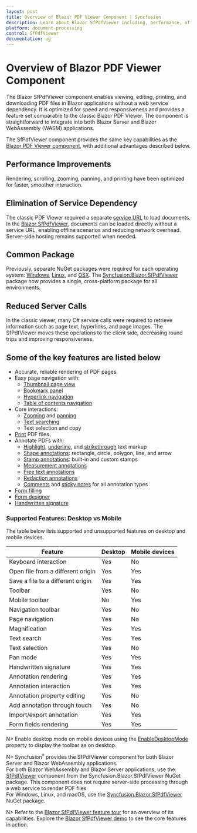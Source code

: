 ```yaml
---
layout: post
title: Overview of Blazor PDF Viewer Component | Syncfusion
description: Learn about Blazor SfPdfViewer including, performance, offline loading, annotations, form filling, printing, and support for Server & WebAssembly.
platform: document-processing
control: SfPdfViewer
documentation: ug
---
```


# Overview of Blazor PDF Viewer Component

The Blazor SfPdfViewer component enables viewing, editing, printing, and downloading PDF files in Blazor applications without a web service dependency. It is optimized for speed and responsiveness and provides a feature set comparable to the classic Blazor PDF Viewer. The component is straightforward to integrate into both Blazor Server and Blazor WebAssembly (WASM) applications.

The SfPdfViewer component provides the same key capabilities as the [Blazor PDF Viewer component](../blazor-classic/overview), with additional advantages described below.

## Performance Improvements

Rendering, scrolling, zooming, panning, and printing have been optimized for faster, smoother interaction.

## Elimination of Service Dependency

The classic PDF Viewer required a separate [service URL](../blazor/getting-started/web-assembly-application) to load documents. In the [Blazor SfPdfViewer](https://help.syncfusion.com/document-processing/pdf/pdf-viewer/blazor/getting-started/web-assembly-application), documents can be loaded directly without a service URL, enabling offline scenarios and reducing network overhead. Server-side hosting remains supported when needed.

## Common Package

Previously, separate NuGet packages were required for each operating system: [Windows](https://www.nuget.org/packages/Syncfusion.Blazor.PdfViewerServer.Windows), [Linux](https://www.nuget.org/packages/Syncfusion.Blazor.PdfViewerServer.Linux), and [OSX](https://www.nuget.org/packages/Syncfusion.Blazor.PdfViewerServer.OSX). The [Syncfusion.Blazor.SfPdfViewer](https://www.nuget.org/packages/Syncfusion.Blazor.SfPdfViewer) package now provides a single, cross-platform package for all environments.

## Reduced Server Calls

In the classic viewer, many C# service calls were required to retrieve information such as page text, hyperlinks, and page images. The SfPdfViewer moves these operations to the client side, decreasing round trips and improving responsiveness.

## Some of the key features are listed below

* Accurate, reliable rendering of PDF pages.
* Easy page navigation with:
    * [Thumbnail page view](https://help.syncfusion.com/document-processing/pdf/pdf-viewer/blazor/navigation#page-thumbnail-navigation)
    * [Bookmark panel](https://help.syncfusion.com/document-processing/pdf/pdf-viewer/blazor/navigation#bookmark-navigation)
    * [Hyperlink navigation](https://help.syncfusion.com/document-processing/pdf/pdf-viewer/blazor/navigation#hyperlink-navigation)
    * [Table of contents navigation](https://help.syncfusion.com/document-processing/pdf/pdf-viewer/blazor/navigation#table-of-content-navigation)
* Core interactions:
    * [Zooming](https://help.syncfusion.com/document-processing/pdf/pdf-viewer/blazor/magnification) and [panning](https://help.syncfusion.com/document-processing/pdf/pdf-viewer/blazor/interaction#panning-mode)
    * [Text searching](https://help.syncfusion.com/document-processing/pdf/pdf-viewer/blazor/text-search)
    * Text selection and copy
* [Print](https://help.syncfusion.com/document-processing/pdf/pdf-viewer/blazor/print) PDF files.
* Annotate PDFs with:
    * [Highlight](https://help.syncfusion.com/document-processing/pdf/pdf-viewer/blazor/annotation/text-markup-annotation#highlight-a-text), [underline](https://help.syncfusion.com/document-processing/pdf/pdf-viewer/blazor/annotation/text-markup-annotation#underline-a-text), and [strikethrough](https://help.syncfusion.com/document-processing/pdf/pdf-viewer/blazor/annotation/text-markup-annotation#strikethrough-a-text) text markup
    * [Shape annotations](https://help.syncfusion.com/document-processing/pdf/pdf-viewer/blazor/annotation/shape-annotation): rectangle, circle, polygon, line, and arrow
    * [Stamp annotations](https://help.syncfusion.com/document-processing/pdf/pdf-viewer/blazor/annotation/stamp-annotation): built-in and custom stamps
    * [Measurement annotations](https://help.syncfusion.com/document-processing/pdf/pdf-viewer/blazor/annotation/measurement-annotation)
    * [Free text annotations](https://help.syncfusion.com/document-processing/pdf/pdf-viewer/blazor/annotation/free-text-annotation)
    * [Redaction annotations](https://help.syncfusion.com/document-processing/pdf/pdf-viewer/blazor/annotation/redaction-annotation)
    * [Comments](https://help.syncfusion.com/document-processing/pdf/pdf-viewer/blazor/annotation/comments) and [sticky notes](https://help.syncfusion.com/document-processing/pdf/pdf-viewer/blazor/annotation/sticky-notes-annotation) for all annotation types
* [Form filling](https://help.syncfusion.com/document-processing/pdf/pdf-viewer/blazor/form-filling)
* [Form designer](https://help.syncfusion.com/document-processing/pdf/pdf-viewer/blazor/form-designer)
* [Handwritten signature](https://help.syncfusion.com/document-processing/pdf/pdf-viewer/blazor/hand-written-signature)

### Supported Features: Desktop vs Mobile

The table below lists supported and unsupported features on desktop and mobile devices.

| Feature | Desktop | Mobile devices |
|--|--|--|
| Keyboard interaction | Yes | No |
| Open file from a different origin | Yes | Yes |
| Save a file to a different origin | Yes | Yes |
| Toolbar | Yes | No |
| Mobile toolbar | No | Yes |
| Navigation toolbar | Yes | No |
| Page navigation | Yes | No |
| Magnification | Yes | Yes |
| Text search | Yes | Yes |
| Text selection | Yes | No |
| Pan mode | Yes | Yes |
| Handwritten signature | Yes | Yes |
| Annotation rendering | Yes | Yes |
| Annotation interaction | Yes | Yes |
| Annotation property editing | Yes | No |
| Add annotation through touch | Yes | No |
| Import/export annotation | Yes | Yes |
| Form fields rendering | Yes | Yes |

N> Enable desktop mode on mobile devices using the [EnableDesktopMode](https://help.syncfusion.com/cr/blazor/Syncfusion.Blazor.SfPdfViewer.PdfViewerBase.html#Syncfusion_Blazor_SfPdfViewer_PdfViewerBase_EnableDesktopMode) property to display the toolbar as on desktop.

N> Syncfusion<sup style="font-size:70%">&reg;</sup> provides the SfPdfViewer component for both Blazor Server and Blazor WebAssembly applications.
<br />For both Blazor WebAssembly and Blazor Server applications, use the [SfPdfViewer](https://help.syncfusion.com/cr/blazor/Syncfusion.Blazor.PdfViewer.SfPdfViewer.html) component from the Syncfusion.Blazor.SfPdfViewer NuGet package. This component does not require server-side processing through a web service to render PDF files <br />For Windows, Linux, and macOS, use the [Syncfusion.Blazor.SfPdfViewer](https://www.nuget.org/packages/Syncfusion.Blazor.SfPdfViewer) NuGet package.

N> Refer to the [Blazor SfPdfViewer feature tour](https://www.syncfusion.com/pdf-viewer-sdk/blazor-pdf-viewer) for an overview of its capabilities. Explore the [Blazor SfPdfViewer demo](https://document.syncfusion.com/demos/pdf-viewer/blazor-server/pdf-viewer/default-functionalities?theme=fluent) to see the core features in action.